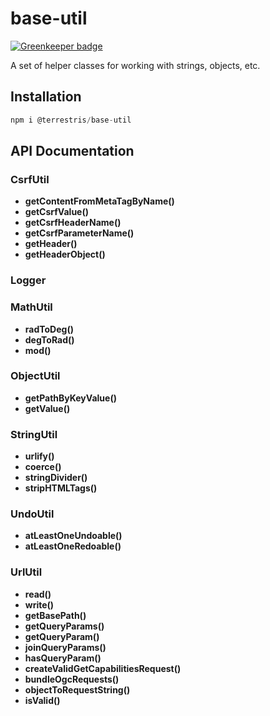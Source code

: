 # base-util

[![Greenkeeper badge](https://badges.greenkeeper.io/terrestris/base-util.svg)](https://greenkeeper.io/)

A set of helper classes for working with strings, objects, etc.

## Installation

```javascript static
npm i @terrestris/base-util
```

## API Documentation

### CsrfUtil

  - **getContentFromMetaTagByName()**
  - **getCsrfValue()**
  - **getCsrfHeaderName()**
  - **getCsrfParameterName()**
  - **getHeader()**
  - **getHeaderObject()**

### Logger

### MathUtil

  - **radToDeg()**
  - **degToRad()**
  - **mod()**

### ObjectUtil

  - **getPathByKeyValue()**
  - **getValue()**

### StringUtil

  - **urlify()**
  - **coerce()**
  - **stringDivider()**
  - **stripHTMLTags()**

### UndoUtil

  - **atLeastOneUndoable()**
  - **atLeastOneRedoable()**

### UrlUtil

  - **read()**
  - **write()**
  - **getBasePath()**
  - **getQueryParams()**
  - **getQueryParam()**
  - **joinQueryParams()**
  - **hasQueryParam()**
  - **createValidGetCapabilitiesRequest()**
  - **bundleOgcRequests()**
  - **objectToRequestString()**
  - **isValid()**
